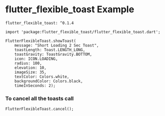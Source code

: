 # flutter_flexible_toast Example

```
flutter_flexible_toast: ^0.1.4
```
```
import 'package:flutter_flexible_toast/flutter_flexible_toast.dart';
```
```
FlutterFlexibleToast.showToast(
    message: "Short Loading 2 Sec Toast",
    toastLength: Toast.LENGTH_LONG,
    toastGravity: ToastGravity.BOTTOM,
    icon: ICON.LOADING,
    radius: 100,
    elevation: 10,
    imageSize: 35,
    textColor: Colors.white,
    backgroundColor: Colors.black,
    timeInSeconds: 2);
```

### To cancel all the toasts call
```
FlutterFlexibleToast.cancel();
```
